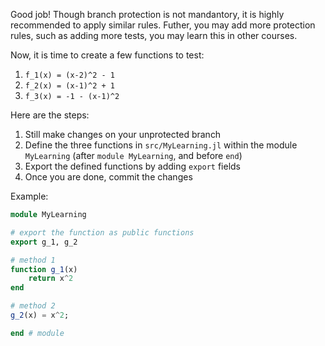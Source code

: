 Good job! Though branch protection is not mandantory, it is highly recommended
to apply similar rules. Futher, you may add more protection rules, such as
adding more tests, you may learn this in other courses.

Now, it is time to create a few functions to test:

1. `f_1(x) = (x-2)^2 - 1`
2. `f_2(x) = (x-1)^2 + 1`
3. `f_3(x) = -1 - (x-1)^2`

Here are the steps:

1. Still make changes on your unprotected branch
2. Define the three functions in `src/MyLearning.jl` within the module
   `MyLearning` (after `module MyLearning`, and before `end`)
3. Export the defined functions by adding `export` fields
4. Once you are done, commit the changes

Example:

```julia
module MyLearning

# export the function as public functions
export g_1, g_2

# method 1
function g_1(x)
    return x^2
end

# method 2
g_2(x) = x^2;

end # module
```
